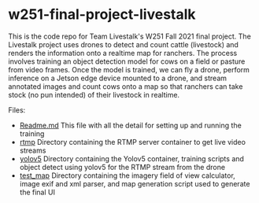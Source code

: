 # w251-final-project-livestalk
This is the code repo for Team Livestalk's W251 Fall 2021 final project. The Livestalk project uses drones to detect and count cattle (livestock) and renders the information onto a realtime map for ranchers.
The process involves training an object detection model for cows on a field or pasture from video frames.
Once the model is trained, we can fly a drone, perform inference on a Jetson edge device mounted to a drone, and stream annotated images and count cows onto a map so that ranchers can take stock (no pun intended) of their livestock in realtime.

Files:
- [Readme.md](./Readme.md) This file with all the detail for setting up and running the training
- [rtmp](./rtmp) Directory containing the RTMP server container to get live video streams
- [yolov5](./yolov5) Directory containing the Yolov5 container, training scripts and object detect using yolov5 for the RTMP stream from the drone
- [test_map](./test_map) Directory containing the imagery field of view calculator, image exif and xml parser, and map generation script used to generate the final UI
